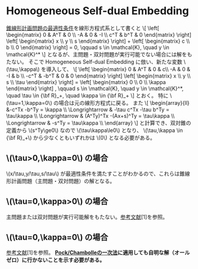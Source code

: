 # Homogeneous Self-dual Embedding

[錐線形計画問題の最適性条件](./conic_lp.md#最適性条件)を線形方程式系として書くと
\\[
    \left[ \begin{matrix}
    0 & A^T & 0 \\\\
    -A & 0 & -I \\\\
    c^T & b^T & 0
    \end{matrix} \right]
    \left[ \begin{matrix}
    x \\\\ y \\\\ s
    \end{matrix} \right]
    +
    \left[ \begin{matrix}
    c \\\\ b \\\\ 0
    \end{matrix} \right]
    = 0, \qquad
    s \in \mathcal{K}, \quad
    y \in \mathcal{K}^*
\\]
となるが、主問題・双対問題が実行可能でない場合には解をもたない。
そこで Homogeneous Self-dual Embedding に倣い、新たな変数 \\(\tau,\kappa\\) を導入して、
\\[
    \left[ \begin{matrix}
    0 & A^T & 0 & c\\\\
    -A & 0 & -I & b \\\\
    -c^T & -b^T & 0 & 0
    \end{matrix} \right]
    \left[ \begin{matrix}
    x \\\\ y \\\\ s \\\\ \tau
    \end{matrix} \right]
    =
    \left[ \begin{matrix}
    0 \\\\ 0 \\\\ \kappa
    \end{matrix} \right]
    , \qquad
    s \in \mathcal{K}, \quad
    y \in \mathcal{K}^*, \quad
    \tau \in {\bf R}\_+, \quad
    \kappa \in {\bf R}\_+
\\]
とおく。
特に \\(\tau=1,\kappa=0\\) の場合は元の線形方程式に戻る。
また
\\[
    \begin{array}{ll}
    &-c^Tx -b^Ty = \kappa \\\\
    \Longrightarrow & -\tau c^Tx -\tau b^Ty = \tau\kappa \\\\
    \Longrightarrow & (A^Ty)^Tx -(Ax+s)^Ty = \tau\kappa \\\\
    \Longrightarrow & -s^Ty = \tau\kappa \\\\
    \end{array}
\\]
と計算でき、双対錐の定義から \\(s^Ty\ge0\\) なので \\(\tau\kappa\le0\\) となり、
\\(\tau,\kappa \in {\bf R}\_+\\) から少なくともいずれかは \\(0\\) となる必要がある。

## \\(\tau>0,\kappa=0\\) の場合
\\(x/\tau,y/\tau,s/\tau\\) が最適性条件を満たすことがわかるので、これらは錐線形計画問題（主問題・双対問題）の解となる。

## \\(\tau=0,\kappa>0\\) の場合

主問題または双対問題が実行可能解をもたない。[参考文献](./reference.md)[1]を参照。

## \\(\tau=0,\kappa=0\\) の場合

[参考文献](./reference.md)[1]を参照。
**[Pock/Chambolleの一次法](./pock_chambolle.md)に適用しても自明な解（オールゼロ）に行かないことを示す必要がある。**

